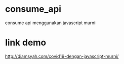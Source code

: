 # consume_api
 consume api menggunakan javascript murni

# link demo
 http://diamsyah.com/covid19-dengan-javascript-murni/
